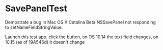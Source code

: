 # SavePanelTest
Demostrate a bug in Mac OS X Catalina Beta
NSSavePanel not responding to setNameFieldStringValue:

Launch this test app, click the button, on OS 10.14 the text field changes, on 10.15 (as of 19A546d) it doesn't change
